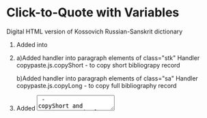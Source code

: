 # Click-to-Quote with Variables
Digital HTML version of Kossovich Russian-Sanskrit dictionary

1. Added <script type="text/javascript" src="./scripts/clicktoquote.js"></script> into <head>
2. a)Added handler into paragraph elements of class="stk"
   Handler copypaste.js.copyShort - to copy short bibliograpy record
   
   b)Added handler into paragraph elements of class="sa" 
   Handler copypaste.js.copyLong - to copy full bibliography record
3. Added <textarea id="copyBuffer" style=" left: -999px" /> - copyShort and copyLong use it 
   for constructing bibliography record and putting the result string into clipboard
  

